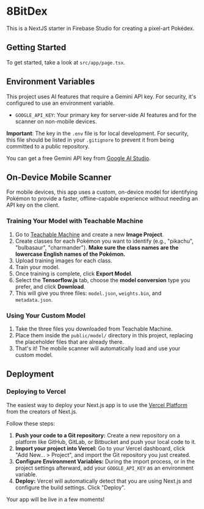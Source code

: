 # 8BitDex

This is a NextJS starter in Firebase Studio for creating a pixel-art Pokédex.

## Getting Started

To get started, take a look at `src/app/page.tsx`.

## Environment Variables

This project uses AI features that require a Gemini API key. For security, it's configured to use an environment variable.

- `GOOGLE_API_KEY`: Your primary key for server-side AI features and for the scanner on non-mobile devices.

**Important**: The key in the `.env` file is for local development. For security, this file should be listed in your `.gitignore` to prevent it from being committed to a public repository.

You can get a free Gemini API key from [Google AI Studio](https://aistudio.google.com/app/apikey).

## On-Device Mobile Scanner

For mobile devices, this app uses a custom, on-device model for identifying Pokémon to provide a faster, offline-capable experience without needing an API key on the client.

### Training Your Model with Teachable Machine

1.  Go to [Teachable Machine](https://teachablemachine.withgoogle.com/) and create a new **Image Project**.
2.  Create classes for each Pokémon you want to identify (e.g., "pikachu", "bulbasaur", "charmander"). **Make sure the class names are the lowercase English names of the Pokémon.**
3.  Upload training images for each class.
4.  Train your model.
5.  Once training is complete, click **Export Model**.
6.  Select the **Tensorflow.js** tab, choose the **model conversion** type you prefer, and click **Download**.
7.  This will give you three files: `model.json`, `weights.bin`, and `metadata.json`.

### Using Your Custom Model

1.  Take the three files you downloaded from Teachable Machine.
2.  Place them inside the `public/model/` directory in this project, replacing the placeholder files that are already there.
3.  That's it! The mobile scanner will automatically load and use your custom model.

## Deployment

### Deploying to Vercel

The easiest way to deploy your Next.js app is to use the [Vercel Platform](https://vercel.com/new?utm_medium=default-template&filter=next.js&utm_source=create-next-app&utm_campaign=create-next-app-readme) from the creators of Next.js.

Follow these steps:

1.  **Push your code to a Git repository:** Create a new repository on a platform like GitHub, GitLab, or Bitbucket and push your local code to it.
2.  **Import your project into Vercel:** Go to your Vercel dashboard, click "Add New... > Project", and import the Git repository you just created.
3.  **Configure Environment Variables:** During the import process, or in the project settings afterward, add your `GOOGLE_API_KEY` as an environment variable.
4.  **Deploy:** Vercel will automatically detect that you are using Next.js and configure the build settings. Click "Deploy".

Your app will be live in a few moments!
